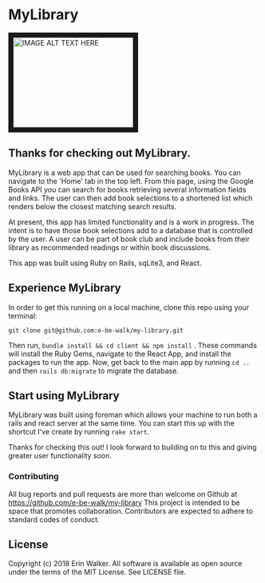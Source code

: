 # MyLibrary

<a href="https://giphy.com/gifs/X9F6l32sBNDpFWQB3n/html5
" target="_blank"><img src="https://giphy.com/gifs/X9F6l32sBNDpFWQB3n/html5" 
alt="IMAGE ALT TEXT HERE" width="240" height="180" border="10" /></a>

## Thanks for checking out MyLibrary.
MyLibrary is a web app that can be used for searching books. You can navigate to the 'Home' tab in the top left. From this page, using the Google Books API you can search for books retrieving several information fields and links. The user can then add book selections to a shortened list which renders below the closest matching search results.

At present, this app has limited functionality and is a work in progress. The intent is to have those book selections add to a database that is controlled by the user. A user can be part of book club and include books from their library as recommended readings or within book discussions.

This app was built using Ruby on Rails, sqLite3, and React.

## Experience MyLibrary
In order to get this running on a local machine, clone this repo using your terminal:

`git clone git@github.com:e-be-walk/my-library.git`

Then run, `bundle install && cd client && npm install` . These commands will install the Ruby Gems, navigate to the React App, and install the packages to run the app. Now, get back to the main app by running `cd ..` and then `rails db:migrate` to migrate the database.

## Start using MyLibrary
MyLibrary was built using foreman which allows your machine to run both a rails and react server at the same time. You can start this up with the shortcut I've create by running `rake start`.

Thanks for checking this out! I look forward to building on to this and giving greater user functionality soon.

### Contributing
All bug reports and pull requests are more than welcome on Github at https://github.com/e-be-walk/my-library This project is intended to be space that promotes collaboration. Contributors are expected to adhere to standard codes of conduct.

## License
Copyright (c) 2018 Erin Walker. All software is available as open source under the terms of the MIT License. See LICENSE file.
